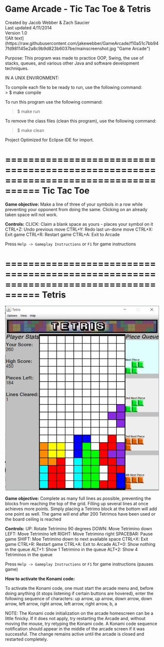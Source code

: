 Game Arcade - Tic Tac Toe & Tetris
=====================
<p>Created by Jacob Webber & Zach Saucier <br> Last updated 4/11/2014 <br> Version 1.0 <br>
![Alt text](https://raw.githubusercontent.com/jakewebber/GameArcade/f10a51c7bb947fd981145e2a8c9b9d823b6037be/mainscreenshot.jpg "Game Arcade")

Purpose:
	This program was made to practice OOP, Swing, the use of stacks, queues, and various
other Java and software development techniques.

IN A UNIX ENVIRONMENT: 
<p>To compile each file to be ready to run, use the following command: <br>
>	$ make compile	<br>

To run this program use the following command: <br>
>	$ make run <br>

To remove the class files (clean this program), use the following command: <br>
>	$ make clean <br>
	
Project Optimized for Eclipse IDE for import.  


====================================================================================
Tic Tac Toe
====================================================================================
<b>Game objective:</b>
	Make a line of three of your symbols in a row while preventing your opponent
from doing the same. Clicking on an already taken space will not work.

<b>Controls:</b>
	CLICK: Claim a blank space as yours - places your symbol on it
	CTRL+Z: Undo previous move
	CTRL+Y: Redo last un-done move
	CTRL+X: Exit game
	CTRL+R: Restart game
	CTRL+A: Exit to Arcade

Press `Help -> Gameplay Instructions` or `F1` for game instructions

====================================================================================
Tetris
====================================================================================
![Alt text](https://raw.githubusercontent.com/jakewebber/GameArcade/f10a51c7bb947fd981145e2a8c9b9d823b6037be/tetrisscreenshot.jpg "Tetris")

<b>Game objective:</b>
	Complete as many full lines as possible, preventing the blocks from reaching 
the top of the grid. Filling up several lines at once achieves more points. Simply 
placing a Tetrimo block at the bottom will add one point as well. The game will end 
after 200 Tetrimos have been used or the board ceiling is reached

<b>Controls:</b>
	UP: Rotate Tetrimino  90 degrees
	DOWN: Move Tetrimino  down
	LEFT: Move Tetrimino  left
	RIGHT: Move Tetrimino  right
	SPACEBAR: Pause game
	SHIFT: Moe Tetrimino down to next available space
	CTRL+X: Exit game
	CTRL+R: Restart game
	CTRL+A: Exit to Arcade
	ALT+0: Show nothing in the queue
	ALT+1: Show 1 Tetrimino in the queue
	ALT+2: Show 4 Tetriminos in the queue

Press `Help -> Gameplay Instructions` or `F1` for game instructions (pauses game)

<b>How to activate the Konami code:</b>

To activate the Konami code, one must start the arcade menu and, before doing
anything (it stops listening if certain buttons are hovered), enter the
following sequence of characters:
	up arrow, up arrow, down arrow, down arrow, left arrow, right arrow,
	left arrow, right arrow, b, a

NOTE: The Konami code initialization on the arcade homescreen can be a little finicky.
If it does not apply, try restarting the Arcade and, without moving the mouse, try
retyping the Konami code. A Konami code sequence notification should appear in the 
middle of the arcade screen if it was successful. The change remains active until the
arcade is closed and restarted completely. 
